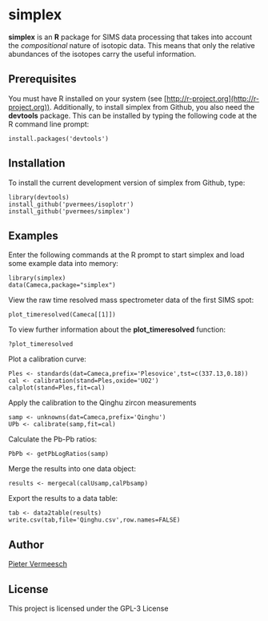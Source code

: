 # simplex

**simplex** is an **R** package for SIMS data processing that takes
  into account the *compositional* nature of isotopic data. This means
  that only the relative abundances of the isotopes carry the useful
  information.

## Prerequisites

You must have R installed on your system (see
[http://r-project.org](http://r-project.org)).  Additionally, to
install simplex from Github, you also need the **devtools** package.
This can be installed by typing the following code at the R command
line prompt:

```
install.packages('devtools')
```

## Installation

To install the current development version of simplex from Github, type:

```
library(devtools)
install_github('pvermees/isoplotr')
install_github('pvermees/simplex')
```

## Examples

Enter the following commands at the R prompt to start simplex and load
some example data into memory:

```
library(simplex)
data(Cameca,package="simplex")
```

View the raw time resolved mass spectrometer data of the first SIMS
spot:

```
plot_timeresolved(Cameca[[1]])
```

To view further information about the **plot_timeresolved** function:

```
?plot_timeresolved
```

Plot a calibration curve:

```
Ples <- standards(dat=Cameca,prefix='Plesovice',tst=c(337.13,0.18))
cal <- calibration(stand=Ples,oxide='UO2')
calplot(stand=Ples,fit=cal)
```

Apply the calibration to the Qinghu zircon measurements

```
samp <- unknowns(dat=Cameca,prefix='Qinghu')
UPb <- calibrate(samp,fit=cal)
```

Calculate the Pb-Pb ratios:

```
PbPb <- getPbLogRatios(samp)
```

Merge the results into one data object:

```
results <- mergecal(calUsamp,calPbsamp)
```

Export the results to a data table:

```
tab <- data2table(results)
write.csv(tab,file='Qinghu.csv',row.names=FALSE)
```

## Author

[Pieter Vermeesch](http://ucl.ac.uk/~ucfbpve)

## License

This project is licensed under the GPL-3 License
